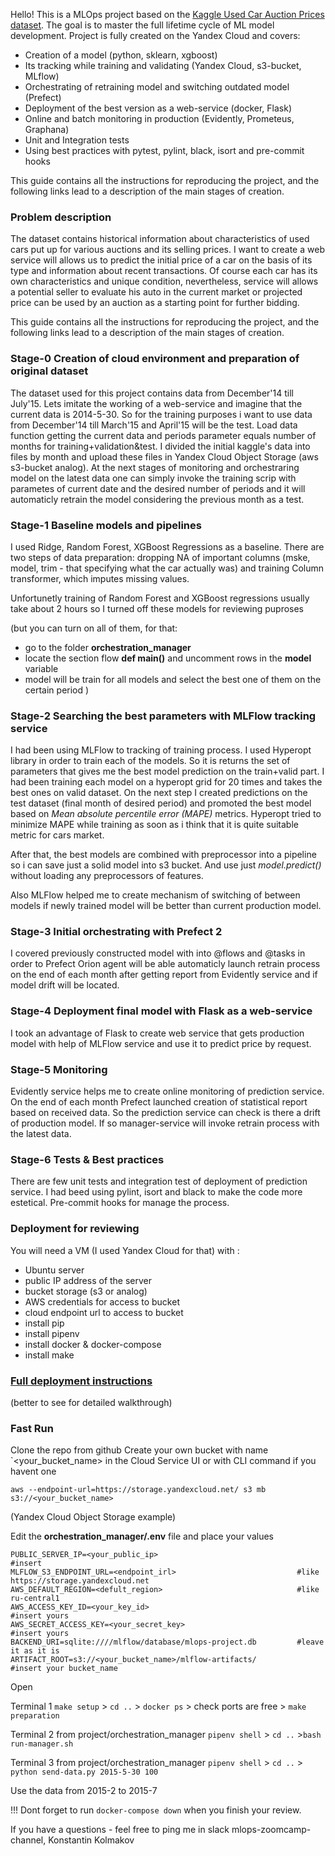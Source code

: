 Hello! This is a MLOps project based on the [Kaggle Used Car Auction Prices dataset](https://www.kaggle.com/datasets/tunguz/used-car-auction-prices). The goal is to master the full lifetime cycle of ML model development. Project is fully created on the Yandex Cloud and covers:

- Creation of a model (python, sklearn, xgboost)
- Its tracking while training and validating (Yandex Cloud, s3-bucket, MLflow)
- Orchestrating of retraining model and switching outdated model (Prefect)
- Deployment of the best version as a web-service (docker, Flask) 
- Online and batch monitoring in production (Evidently, Prometeus, Graphana)
- Unit and Integration tests
- Using best practices with pytest, pylint, black, isort and pre-commit hooks

This guide contains all the instructions for reproducing the project, and the following links lead to a description of the main stages of creation.

### Problem description
The dataset contains historical information about characteristics of used cars put up for various auctions and its selling prices. I want to create a web service will allows us to predict the initial price of a car on the basis of its type and information about recent transactions. 
Of course each car has its own characteristics and unique condition, nevertheless, service will allows a potential seller to evaluate his auto in the current market or projected price can be used by an auction as a starting point for further bidding.

This guide contains all the instructions for reproducing the project, and the following links lead to a description of the main stages of creation.

### Stage-0 Creation of cloud environment and preparation of original dataset
The dataset used for this project contains data from December'14 till July'15. Lets imitate the working of a web-service and imagine that the current data is 2014-5-30.
So for the training purposes i want to use data from December'14 till March'15 and April'15 will be the test. Load data function getting the current data and periods parameter equals number of months for training+validation&test.
I divided  the initial kaggle's data into files by month and upload these files in Yandex Cloud Object Storage (aws s3-bucket analog).
At the next stages of monitoring and orchestraring model on the latest data one can simply invoke the training scrip with parametes of current date and the desired number of periods and it will automaticly retrain the model considering the previous month as a test.

### Stage-1 Baseline models and pipelines
I used Ridge, Random Forest, XGBoost Regressions as a baseline. There are two steps of data preparation: dropping NA of important columns (mske, model, trim - that specifying what the car actually was) and training Column transformer, which imputes missing values. 

Unfortunetly training of Random Forest and XGBoost regressions usually take about 2 hours so I turned off these models for reviewing puproses 

(but you can turn on all of them, for that:
- go to the folder **orchestration_manager**
- locate the section flow **def main()** and uncomment rows in the **model** variable
- model will be train for all models and select the best one of them on the certain period
)

### Stage-2 Searching the best parameters with MLFlow tracking service
I had been using MLFlow to tracking of training process.
I used Hyperopt library in order to train each of the models. So it is returns the set of parameters that gives me the best model prediction on the train+valid part.
I had been training each model on a hyperopt grid for 20 times and takes the best ones on valid dataset.
On the next step I created predictions on the test dataset (final month of desired period) and promoted the best model based on _Mean absolute percentile error (MAPE)_ metrics.
Hyperopt tried to minimize MAPE while training as soon as i think that it is quite suitable metric for cars market.

After that, the best models are combined with preprocessor into a pipeline so i can save just a solid model into s3 bucket. And use just _model.predict()_ without loading any preprocessors of features.

Also MLFlow helped me to create mechanism of switching of between models if newly trained model will be better than current production model.

### Stage-3 Initial orchestrating with Prefect 2
I covered previously constructed model with into @flows and @tasks in order to Prefect Orion agent will be able automaticly launch retrain process on the end of each month after getting report from Evidently service and if model drift will be located.

### Stage-4 Deployment final model with Flask as a web-service 
I took an advantage of Flask to create web service that gets production model with help of MLFlow service and use it to predict price by request.

### Stage-5 Monitoring
Evidently service helps me to create online monitoring of prediction service.
On the end of each month Prefect launched creation of statistical report based on received data. So the prediction service can check is there a drift of production model. If so manager-service will invoke retrain process with the latest data.

### Stage-6 Tests & Best practices
There are few unit tests and integration test of deployment of prediction service.
I had beed using pylint, isort and black to make the code more estetical. Pre-commit hooks for manage the process.

### Deployment for reviewing
You will need a VM (I used Yandex Cloud for that) with :
- Ubuntu server
- public IP address of the server
- bucket storage (s3 or analog)
- AWS credentials for access to bucket
- cloud endpoint url to access to bucket
- install pip
- install pipenv
- install docker & docker-compose
- install make
 
### [Full deployment instructions](https://github.com/K0nkere/kkr-mlops-project/issues/9#issue-1369072636)
(better to see for detailed walkthrough)

### Fast Run

Clone the repo from github
Create your own bucket with name `<your_bucket_name> in the Cloud Service UI or with CLI command if you havent one
```
aws --endpoint-url=https://storage.yandexcloud.net/ s3 mb s3://<your_bucket_name>
```
(Yandex Cloud Object Storage example)

Edit the **orchestration_manager/.env** file and place your values
```
PUBLIC_SERVER_IP=<your_public_ip>                               #insert
MLFLOW_S3_ENDPOINT_URL=<endpoint_irl>                           #like https://storage.yandexcloud.net
AWS_DEFAULT_REGION=<defult_region>                              #like ru-central1
AWS_ACCESS_KEY_ID=<your_key_id>                                 #insert yours
AWS_SECRET_ACCESS_KEY=<your_secret_key>                         #insert yours
BACKEND_URI=sqlite:////mlflow/database/mlops-project.db         #leave it as it is
ARTIFACT_ROOT=s3://<your_bucket_name>/mlflow-artifacts/         #insert your bucket_name
```
Open

Terminal 1
`make setup` > `cd ..` > `docker ps` > check ports are free > `make preparation`

Terminal 2
from project/orchestration_manager
`pipenv shell` > `cd ..` >`bash run-manager.sh` 

Terminal 3
from project/orchestration_manager
`pipenv shell` > `cd ..` > `python send-data.py 2015-5-30 100`

Use the data from 2015-2 to 2015-7

!!! Dont forget to run `docker-compose down` when you finish your review.

If you have a questions - feel free to ping me in slack mlops-zoomcamp-channel,
Konstantin Kolmakov
